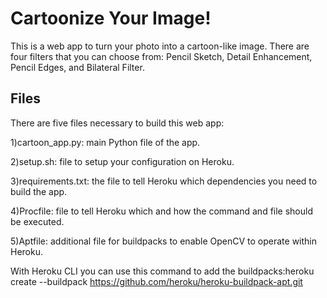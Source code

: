 # Cartoonize Your Image!

This is a web app to turn your photo into a cartoon-like image. There are four filters that you can choose from: Pencil Sketch, Detail Enhancement, Pencil Edges, and Bilateral Filter.

## Files
There are five files necessary to build this web app:

1)cartoon_app.py: main Python file of the app.

2)setup.sh: file to setup your configuration on Heroku.

3)requirements.txt: the file to tell Heroku which dependencies you need to build the app.

4)Procfile: file to tell Heroku which and how the command and file should be executed.

5)Aptfile: additional file for buildpacks to enable OpenCV to operate within Heroku.


With Heroku CLI you can use this command to add the buildpacks:heroku create --buildpack https://github.com/heroku/heroku-buildpack-apt.git
